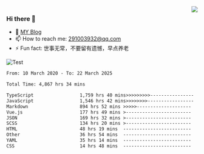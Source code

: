<img align='right' src='https://github-readme-stats.vercel.app/api?username=niaogege&show_icons=true&theme=radical'/>

### Hi there 👋

- 🌱 [MY Blog](https://bythewayer.com/)
- 📫 How to reach me: 291003932@qq.com
- ⚡ Fun fact:  世事无常，不要留有遗憾，早点养老

![Test](https://github-readme-stats.vercel.app/api/top-langs/?username=niaogege&layout=compact)

<!--START_SECTION:waka-->

```txt
From: 10 March 2020 - To: 22 March 2025

Total Time: 4,867 hrs 34 mins

TypeScript                 1,759 hrs 40 mins>>>>>>>>>----------------   36.15 %
JavaScript                 1,546 hrs 42 mins>>>>>>>>-----------------   31.78 %
Markdown                   894 hrs 52 mins >>>>>--------------------   18.38 %
Vue.js                     177 hrs 49 mins >------------------------   03.65 %
JSON                       169 hrs 32 mins >------------------------   03.48 %
SCSS                       134 hrs 20 mins >------------------------   02.76 %
HTML                       48 hrs 19 mins  -------------------------   00.99 %
Other                      36 hrs 54 mins  -------------------------   00.76 %
YAML                       35 hrs 14 mins  -------------------------   00.72 %
CSS                        14 hrs 48 mins  -------------------------   00.30 %
```

<!--END_SECTION:waka-->
